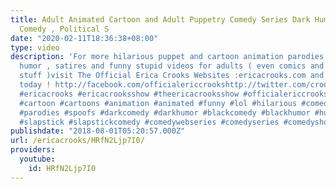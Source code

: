 ```yaml
---
title: Adult Animated Cartoon and Adult Puppetry Comedy Series Dark Humor , Slapstick
  Comedy , Political S
date: "2020-02-11T18:36:38+08:00"
type: video
description: 'For more hilarious puppet and cartoon animation parodies, Dark Comedy
  humor , satires and funny stupid videos for adults ( even comics and other cool
  stuff )visit The Official Erica Crooks Websites :ericacrooks.com and officialericcrooks.com
  today ! http://facebook.com/officialericcrookshttp://twitter.com/crooks_ericahttp://youtube.com/user/officialericcrookshttp://Instagram.com/officialericcrooks/http://www.dailymotion.com/user/officialericcrooks/1https://vimeo.com/officialericcrookshttp://www.tumblr.com/follow/officialericcrookshttp://officialericcrooks.newgrounds.comhttps://vine.co/u/1257143407999610880
  #ericacrooks #ericacrooksshow #theericacrooksshow #officialericcrooks #puppet #puppets
  #cartoon #cartoons #animation #animated #funny #lol #hilarious #comedy #satire #parody
  #parodies #spoofs #darkcomedy #darkhumor #blackcomedy #blackhumor #humor #humour
  #slapstick #slapstickcomedy #comedywebseries #comedyseries #comedyshow'
publishdate: "2018-08-01T05:20:57.000Z"
url: /ericacrooks/HRfN2Ljp7I0/
providers:
  youtube:
    id: HRfN2Ljp7I0
---
```


